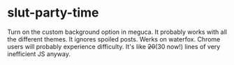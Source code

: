 # slut-party-time
Turn on the custom background option in meguca. It probably works with all the different themes. It ignores spoiled posts.
Werks on waterfox. Chrome users will probably experience difficulty.
It's like ~~20~~(30 now!) lines of very inefficient JS anyway.